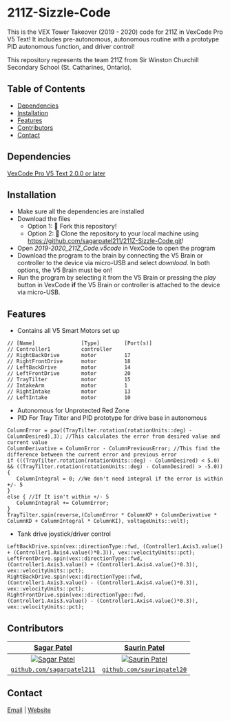 # 211Z-Sizzle-Code
This is the VEX Tower Takeover (2019 - 2020) code for 211Z in VexCode Pro V5 Text! It includes pre-autonomous, autonomous routine with a prototype PID autonomous function, and driver control!

This repository represents the team 211Z from Sir Winston Churchill Secondary School (St. Catharines, Ontario).


## Table of Contents
* [Dependencies](#dependencies)
* [Installation](#installation)
* [Features](#features)
* [Contributors](#contributors)
* [Contact](#contact)


## Dependencies
[VexCode Pro V5 Text 2.0.0 or later](https://www.vexrobotics.com/vexcode-download)


## Installation
* Make sure all the dependencies are installed
* Download the files
  * Option 1: 🍴 Fork this repository!
  * Option 2: 🧪 Clone the repository to your local machine using https://github.com/sagarpatel211/211Z-Sizzle-Code.git!
* Open *2019-2020_211Z_Code.v5code* in VexCode to open the program
* Download the program to the brain by connecting the V5 Brain or controller to the device via micro-USB and select *download*. In both options, the V5 Brain must be on!
* Run the program by selecting it from the V5 Brain or pressing the *play* button in VexCode **if** the V5 Brain or controller is attached to the device via micro-USB.


## Features
* Contains all V5 Smart Motors set up
```
// [Name]               [Type]        [Port(s)]
// Controller1          controller                    
// RightBackDrive       motor         17              
// RightFrontDrive      motor         18              
// LeftBackDrive        motor         14              
// LeftFrontDrive       motor         20              
// TrayTilter           motor         15              
// IntakeArm            motor         1               
// RightIntake          motor         13              
// LeftIntake           motor         10 
```
* Autonomous for Unprotected Red Zone
* PID For Tray Tilter and PID prototype for drive base in autonomous 
```
ColumnError = pow((TrayTilter.rotation(rotationUnits::deg) - ColumnDesired),3); //This calculates the error from desired value and current value
ColumnDerivative = ColumnError - ColumnPreviousError; //This find the difference between the current error and previous error 
if (((TrayTilter.rotation(rotationUnits::deg) - ColumnDesired) < 5.0) && ((TrayTilter.rotation(rotationUnits::deg) - ColumnDesired) > -5.0)){
   ColumnIntegral = 0; //We don't need integral if the error is within +/- 5
}
else { //If It isn't within +/- 5
   ColumnIntegral += ColumnError; 
}
TrayTilter.spin(reverse,(ColumnError * ColumnKP + ColumnDerivative * ColumnKD + ColumnIntegral * ColumnKI), voltageUnits::volt);
```
* Tank drive joystick/driver control 
```
LeftBackDrive.spin(vex::directionType::fwd, (Controller1.Axis3.value() + (Controller1.Axis4.value()*0.3)), vex::velocityUnits::pct);
LeftFrontDrive.spin(vex::directionType::fwd, (Controller1.Axis3.value() + (Controller1.Axis4.value()*0.3)), vex::velocityUnits::pct);
RightBackDrive.spin(vex::directionType::fwd, (Controller1.Axis3.value() - (Controller1.Axis4.value()*0.3)), vex::velocityUnits::pct);
RightFrontDrive.spin(vex::directionType::fwd, (Controller1.Axis3.value() - (Controller1.Axis4.value()*0.3)), vex::velocityUnits::pct);
```


## Contributors
| <a href="https://github.com/sagarpatel211" target="_blank">**Sagar Patel**</a> | <a href="http://github.com/saurinpatel20" target="_blank">**Saurin Patel**</a> |
| :---: |:---:|
| [![Sagar Patel](https://avatars1.githubusercontent.com/u/34544263?s=200)](https://github.com/sagarpatel211)    | [![Saurin Patel](https://avatars3.githubusercontent.com/u/62221622?s=200)](http://github.com/saurinpatel20) |
| <a href="https://github.com/sagarpatel211" target="_blank">`github.com/sagarpatel211`</a> | <a href="http://github.com/saurinpatel20" target="_blank">`github.com/saurinpatel20`</a> |


## Contact
[Email](mailto:patelsag@students.dsbn.org) | [Website](https://sagarpatel211.github.io/)
